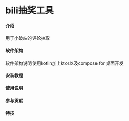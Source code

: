 # bili抽奖工具

#### 介绍
用于小破站的评论抽取
#### 软件架构
软件架构说明使用kotlin加上ktor以及compose for 桌面开发


#### 安装教程


#### 使用说明


#### 参与贡献



#### 特技


